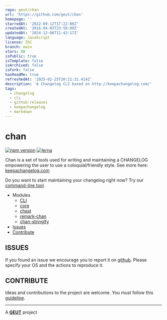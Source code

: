 ```yaml
---
repo: geut/chan
url: 'https://github.com/geut/chan'
homepage: ''
starredAt: '2022-09-12T17:22:08Z'
createdAt: '2016-04-02T23:58:09Z'
updatedAt: '2024-12-06T11:42:17Z'
language: JavaScript
license: ISC
branch: main
stars: 88
isPublic: true
isTemplate: false
isArchived: false
isFork: false
hasReadMe: true
refreshedAt: '2025-02-25T20:21:31.414Z'
description: 'A Changelog CLI based on http://keepachangelog.com/'
tags:
  - changelog
  - cli
  - github-releases
  - keepachangelog
  - markdown
---
```


# chan

[![npm version](https://badge.fury.io/js/%40geut%2Fchan.svg)](https://badge.fury.io/js/%40geut%2Fchan)
[![lerna](https://img.shields.io/badge/maintained%20with-lerna-cc00ff.svg)](https://lernajs.io/)

Chan is a set of tools used for writing and maintaining a CHANGELOG empowering the user to use a coloquial/friendly style.
See more here: [keepachangelog.com](http://keepachangelog.com/)

Do you want to start maintaining your changelog right now? Try our [command-line tool](./packages/chan).

- Modules
  - [CLI](./packages/chan)
  - [core](./packages/chan-core)
  - [chast](./packages/chast)
  - [remark-chan](./packages/remark-chan)
  - [chan-stringify](./packages/chan-stringify)
- [Issues](#issues)
- [Contribute](#contribute)

## <a name="issues"></a> ISSUES

If you found an issue we encourage you to report it on [github](https://github.com/geut/chan/issues). Please specify your OS and the actions to reproduce it.

## <a name="contribute"></a> CONTRIBUTE

Ideas and contributions to the project are welcome. You must follow this [guideline](https://github.com/geut/chan/blob/master/CONTRIBUTING.md).
___

A [**GEUT**](http://geutstudio.com/) project
